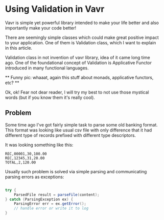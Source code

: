 # Using Validation in Vavr

Vavr is simple yet powerful library intended to make your life better and also importantly make your code better!

There are seemingly simple classes which could make great positive impact to your application. One of them is Validation class, which I want to explain in this article.

Validation class in not invention of vavr library, idea of it came long time ago. One of the foundational concept of Validation is Applicative Functor introduced in many functional languages.

** Funny pic: whaaat, again this stuff about monads, applicative functors, etc? **

Ok, ok! Fear not dear reader, I will try my best to not use those mystical words (but if you know them it's really cool). 

## Problem

Some time ago I've got fairly simple task to parse some old banking format. This format was looking like usual csv file with only difference that it had different type of records prefixed with different 
type descriptors.

It was looking something like this:

```
REC,00001,30,100.00
REC,12345,31,20.00
TOTAL,2,120.00 
```

Usually such problem is solved via simple parsing and communicating parsing errors as exceptions:

```java

try {
	ParsedFile result = parseFile(content);
} catch (ParsingException ex) {
	ParsingError err = ex.getError();
	// handle error or write it to log
}

```

